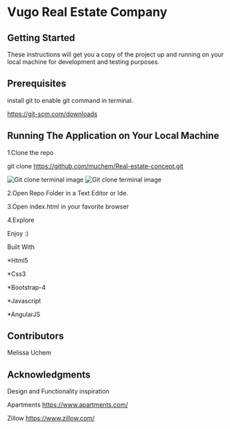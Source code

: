 # Vugo Real Estate Company


## Getting Started
These instructions will get you a copy of the project up and running on your local machine for development and testing purposes.

## Prerequisites
install git to enable git command in terminal.


https://git-scm.com/downloads

## Running The Application on Your Local Machine
 1.Clone the repo
 
  git clone  https://github.com/muchem/Real-estate-concept.git
  
  
 ![Git clone terminal image](https://opensource.com/sites/default/files/u128651/git_guide12.png)
 ![Git clone terminal image]()
 
 2.Open Repo Folder in a Text Editor or Ide.
 
 3.Open index.html in your favorite browser
 
 4.Explore

Enjoy :)

Built With


 *Html5
 
 *Css3
 
 *Bootstrap-4
 
 *Javascript
 
 *AngularJS
 

## Contributors
 Melissa Uchem

## Acknowledgments
Design and Functionality inspiration

Apartments
https://www.apartments.com/

Zillow
https://www.zillow.com/
